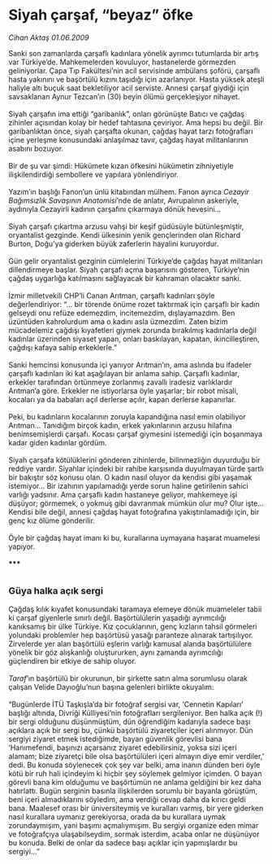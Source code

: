 # Siyah çarşaf, “beyaz” öfke

*Cihan Aktaş 01.06.2009*

<div class="taraf_structure_2col_1zq">
<div class="margen_n">



 <p>Sanki son zamanlarda çarşaflı kadınlara yönelik ayrımcı tutumlarda bir artış var Türkiye’de. Mahkemelerden kovuluyor, hastanelerde görmezden geliniyorlar. Çapa Tıp Fakültesi’nin acil servisinde ambülans şoförü, çarşaflı hasta yakınını ve başörtülü kızını taşıdığı için azarlanıyor. Hasta yüksek ateşli haliyle altı buçuk saat bekletiliyor acil serviste. Annesi çarşaf giydiği için savsaklanan Aynur Tezcan’ın (30) beyin ölümü gerçekleşiyor nihayet. <br/><br/>Siyah çarşafın ima ettiği “garibanlık”, onları görünüşte Batıcı ve çağdaş zihinler açısından kolay bir hedef tahtasına çeviriyor. Ama hepsi bu değil. Bir garibanlıktan önce, siyah çarşafta okunan, çağdaş hayat tarzı fotoğrafları içine yerleşme konusundaki anlaşılmaz tavır, çağdaş hayat militanlarının asabını bozuyor. <br/><br/>Bir de şu var şimdi: Hükümete kızan öfkesini hükümetin zihniyetiyle ilişkilendirdiği sembollere ve yapılara yönlendiriyor. <br/><br/>Yazım’ın başlığı Fanon’un ünlü kitabından mülhem. Fanon ayrıca <i>Cezayir Bağımsızlık Savaşının Anatomisi</i>’nde de anlatır, Avrupalının askeriyle, aydınıyla Cezayirli kadının çarşafını çıkarmaya dönük hevesini... <br/><br/>Siyah çarşafı çıkartma arzusu vahşi bir keşif güdüsüyle bütünleşmiştir, oryantalist gezginde. Kendi ülkesinin yenik gençlerinden olan Richard Burton, Doğu’ya giderken büyük zaferlerin hayalini kuruyordur. <br/><br/>Gün gelir oryantalist gezginin cümlelerini Türkiye’de çağdaş hayat militanları dillendirmeye başlar. Siyah çarşafı açma başarısını gösteren, Türkiye’nin çağdaş uygarlığa katılmasını sağlayacak bir kahraman olacaktır sanki. <br/><br/>İzmir milletvekili CHP’li Canan Arıtman, çarşaflı kadınları şöyle değerlendiriyor: “... bir törende önüme rozet taktırmak için çarşaflı bir kadın gelseydi onu refüze edemezdim, incitemezdim, dışlayamazdım. Ben üzüntüden kahrolurdum ama o kadını asla üzmezdim. Zaten bizim mücadelemiz çağdışı kıyafetleri giymek zorunda bırakılmış kadınlarla değil kadınlar üzerinden siyaset yapan, onları baskılayan, kapatan, ikincilleştiren, çağdışı kafaya sahip erkeklerle.” <br/><br/>Sanki hemcinsi konusunda içi yanıyor Arıtman’ın, ama aslında bu ifadeler çarşaflı kadınları iki kat aşağılayan bir anlama sahip. Çarşaflı kadınlar, erkekler tarafından örtünmeye zorlanmış zavallı iradesiz varlıklardır Arıtman’a göre. Erkekler ne istiyorlarsa öyle yaşarlar; bir robot misali, kocaları ya da babaları açıl derlerse açılır, kapan derlerse kapanırlar. <br/><br/>Peki, bu kadınların kocalarının zoruyla kapandığına nasıl emin olabiliyor Arıtman... Tanıdığım birçok kadın, erkek yakınlarının arzusu hilafına benimsemişlerdi çarşafı. Kocası çarşaf giymesini istemediği için boşanmaya kadar giden kadınlar gördüm. <br/><br/>Siyah çarşafa kötülüklerini gönderen zihinlerde, bilinmezliğin duyurduğu bir reddiye vardır. Siyahlar içindeki bir rahibe karşısında duyulmayan türde şartlı bir bakıştır söz konusu olan. O kadın nasıl oluyor da kendisi gibi yaşamak istemiyor... Bir izahının yapılamadığı yerde sorun haline getirilenin sahici varlığı yadsınır. Ama çarşaflı kadın hastaneye geliyor, mahkemeye işi düşüyor; görmemek, o yokmuş gibi davranmak mümkün olur mu? Olur işte... Kendisi bile değil, annesi çağdaş hayat fotoğrafına yakıştırılamadığı için, bir genç kız ölüme gönderilir. <br/><br/>Öyle bir çağdaş hayat imanı ki bu, kurallarına uymayana haşarat muamelesi yapıyor. <b><br/><br/>***</b> <br/><br/><br/><font size="4"><strong>Güya halka açık sergi</strong></font> <br/><br/>Çağdaş kılık kıyafet konusundaki taramaya elemeye dönük muameleler tabii ki çarşaf giyenlerle sınırlı değil. Başörtülülerin yaşadığı ayrımcılığı kanıksamış bir ülke Türkiye. Kız çocuklarının, genç kızların tahsil görmeleri yolundaki problemler hep başörtüsü yasağı paranteze alınarak tartışılıyor. Zirvelerde yer alan başörtülü eşlerin varlığı kamusal alanda başörtülülere yönelik bir göz alışkanlığı oluştururken, aynı zamanda ayrımcılığı güçlendiren bir etkiye de sahip oluyor. <i><br/><br/>Taraf</i>’ın başörtülü bir okurunun, bir şirkette satın alma sorumlusu olarak çalışan Velide Dayıoğlu’nun başına gelenleri birlikte okuyalım: <br/><br/>“Bugünlerde İTÜ Taşkışla’da bir fotoğraf sergisi var, ‘Cennetin Kapıları’ başlığı altında, Divriği Külliyesi’nin fotoğrafları sergileniyor. Ben halka açık (!) bir sergi olduğunu düşünmüştüm, dün öğrendiğim kadarıyla sadece başı açıklara açık bir sergi bu, çünkü başörtülü ziyaretçiler içeri alınmıyor. Dün sergiyi ziyaret etmek istediğimde, bayan güvenlik görevlisi bana ‘Hanımefendi, başınızı açarsanız ziyaret edebilirsiniz, yoksa sizi içeri alamam; bize ziyaretçi bile olsa başörtülüleri içeri almayın diye emir verdiler,’ dedi. Bu konuda söylenecek çok şey var belki, ama inanın dünden beri öyle kötü bir ruh hali içindeyim ki hiçbir şey söylemek gelmiyor içimden. O bayan görevli bana kim olduğumu ve başörtümün ne anlama geldiğini bir kez daha hatırlattı. Bugün serginin basınla ilişkilerden sorumlu bir bayanla görüştüm, beni içeri almadıklarını söyledim, ama verdiği cevap daha da kırıcı geldi bana. Maalesef orası bir üniversiteymiş ve kuralları varmış, bir yere giderken nasıl kurallara uymanız gerekiyorsa, orada da bu kurallara uymak zorundaymışım, yani başımı açmalıymışım. Bu sergiyi organize eden mimar ve fotoğrafçıya ulaşabilseydim, sormak isterdim, acaba onlar ne düşünüyor bu konuda. Belki de onlar da sadece başı açıklar için yapmışlardır bu sergiyi...”</p>
<br/>
<br/>
<br/>



<br/>


<div id="taraf_not">
</div>

</div>


</div>
